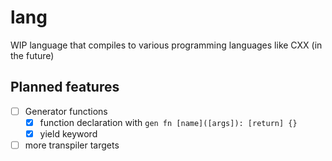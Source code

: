 # lang

WIP language that compiles to various programming languages like CXX (in the future)

## Planned features

- [ ] Generator functions
    - [X] function declaration with `gen fn [name]([args]): [return] {}`
    - [X] yield keyword
- [ ] more transpiler targets
